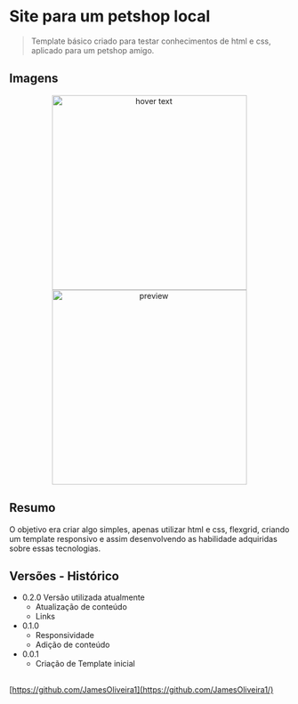 # Site para um petshop local

> Template básico criado para testar conhecimentos de html e css, aplicado para um petshop amigo.

## Imagens

<p align="center">
  <img src="images/screen1.png" width="350px" title="hover text">
  <br>
  <img src="images/screen.png" width="350" alt="preview">
</p>

## Resumo

O objetivo era criar algo simples, apenas utilizar html e css, flexgrid, criando um template responsivo e assim desenvolvendo as habilidade adquiridas sobre essas tecnologias. 

## Versões - Histórico

* 0.2.0 Versão utilizada atualmente
    * Atualização de conteúdo
    * Links
* 0.1.0
    * Responsividade
    * Adição de conteúdo
* 0.0.1
    * Criação de Template inicial

## 

[https://github.com/JamesOliveira1](https://github.com/JamesOliveira1/)




